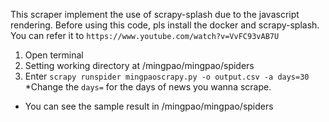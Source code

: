 This scraper implement the use of scrapy-splash due to the javascript rendering.
Before using this code, pls install the docker and scrapy-splash.
You can refer it to `https://www.youtube.com/watch?v=VvFC93vAB7U`

1. Open terminal
2. Setting working directory at /mingpao/mingpao/spiders
3. Enter `scrapy runspider mingpaoscrapy.py -o output.csv -a days=30`
*Change the `days=` for the days of news you wanna scrape.

* You can see the sample result in /mingpao/mingpao/spiders
